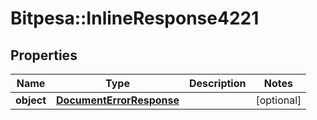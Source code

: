 # Bitpesa::InlineResponse4221

## Properties
Name | Type | Description | Notes
------------ | ------------- | ------------- | -------------
**object** | [**DocumentErrorResponse**](DocumentErrorResponse.md) |  | [optional] 


